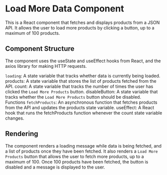 # Load More Data Component

This is a React component that fetches and displays products from a JSON API. It allows the user to load more products by clicking a button, up to a maximum of 100 products.

## Component Structure

The component uses the useState and useEffect hooks from React, and the axios library for making HTTP requests.

`loading`: A state variable that tracks whether data is currently being loaded.
products: A state variable that stores the list of products fetched from the API.
count: A state variable that tracks the number of times the user has clicked the `Load More Products` button.
disableButton: A state variable that tracks whether the `Load More Products` button should be disabled.
Functions
`fetchProducts`: An asynchronous function that fetches products from the API and updates the products state variable.
useEffect: A React hook that runs the fetchProducts function whenever the count state variable changes.

## Rendering

The component renders a loading message while data is being fetched, and a list of products once they have been fetched. It also renders a `Load More Products` button that allows the user to fetch more products, up to a maximum of 100. Once 100 products have been fetched, the button is disabled and a message is displayed to the user.
